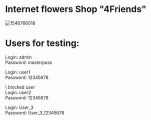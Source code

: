 # Internet flowers Shop "4Friends"
![1546766018](https://user-images.githubusercontent.com/96177236/152158313-d7952337-cb72-4694-a1d7-e5aac18b395c.jpg)

# Users for testing:

Login: admin   
Password: masterpass

Login: user1   
Password: 12345678

\\ blocked user  
Login: user2            
Password: 12345678

Login: User_3            
Password: User_3_12345678

